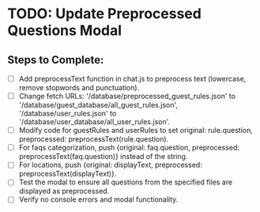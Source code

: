 # TODO: Update Preprocessed Questions Modal

## Steps to Complete:
- [ ] Add preprocessText function in chat.js to preprocess text (lowercase, remove stopwords and punctuation).
- [ ] Change fetch URLs: '/database/preprocessed_guest_rules.json' to '/database/guest_database/all_guest_rules.json', '/database/user_rules.json' to '/database/user_database/all_user_rules.json'.
- [ ] Modify code for guestRules and userRules to set original: rule.question, preprocessed: preprocessText(rule.question).
- [ ] For faqs categorization, push {original: faq.question, preprocessed: preprocessText(faq.question)} instead of the string.
- [ ] For locations, push {original: displayText, preprocessed: preprocessText(displayText)}.
- [ ] Test the modal to ensure all questions from the specified files are displayed as preprocessed.
- [ ] Verify no console errors and modal functionality.
